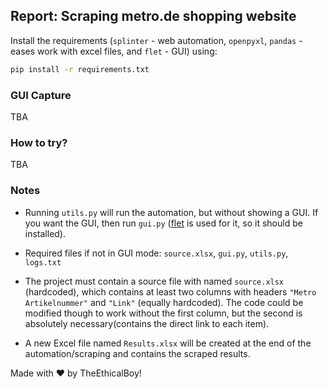 ## Report: Scraping metro.de shopping website

Install the requirements (`splinter` - web automation, `openpyxl`, `pandas` - eases work with excel files,  and `flet` - GUI) using:

```bash
pip install -r requirements.txt
```

### GUI Capture
TBA

### How to try?
TBA

[//]: # (Download the files for your OS from the releases section.)

### Notes

- Running `utils.py` will run the automation, but without showing a GUI. If you want the GUI, then run `gui.py` ([flet](https://flet.dev) is used for it, so it should be installed).

- Required files if not in GUI mode: `source.xlsx`, `gui.py`, `utils.py`, `logs.txt`

- The project must contain a source file with named `source.xlsx` (hardcoded), which contains at least two columns with headers `"Metro Artikelnummer"` and `"Link"` (equally hardcoded). The code could be modified though to work without the first column, but the second is absolutely necessary(contains the direct link to each item).

- A new Excel file named `Results.xlsx` will be created at the end of the automation/scraping and contains the scraped results.


Made with ❤ by TheEthicalBoy!